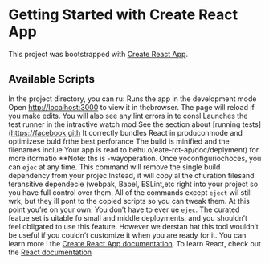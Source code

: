 # Getting Started with Create React App
This project was bootstrapped with [Create React App](https://github.com/facebook/create-react-app).
## Available Scripts
In the project directory, you can ru:
Runs the app in the development mode
Open [http://localhost:3000](http://localhost:3000) to view it in thebrowser.
The page will reload if you make edits.
You will also see any lint errors in te consl
Launches the test runner in the intractive watch mod
See the section about [running tests](https://facebook.gith
It correctly bundles React in produconmode and optimizese buld frthe best perforance
The build is minified and the filenames inclue 
Your app is read to behu.o/eate-rct-ap/doc/deplyment) for more iformatio
**Note: ths is  -wayoperation. Once yoconfiguriochoces, you can `ejec` at any time. This command will remove the single build dependency from your projec
Instead, it will copy al the cfiuration filesand teransitive dependecie (webpak, Babel, ESLint,etc right into your project so you have full control over them. All of the commands except `eject` wil still wrk, but they ill pont to the copied scripts so you can tweak them. At this point you’re on your own.
You don’t have to ever ue `ejec`. The curated featue set is uitable fo small and middle deployments, and you shouldn’t feel obligated to use this feature. However we derstan hat this tool wouldn’t be useful if you couldn’t customize it when you are ready for it.
You can learn more i the [Create React App documentation](https://facebook.github.io/create-react-app/docs/getting-started).
To learn React, check out the [React documentation](https://reactjs.org/)

